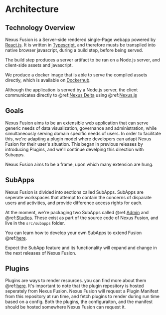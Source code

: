 # Architecture

## Technology Overview

Nexus Fusion is a Server-side rendered single-Page webapp powered by [React.js](https://reactjs.org/). It is written in [Typescript](https://www.typescriptlang.org/), and therefore musts be transpiled into native browser javascript, during a build step, before being served.

The build step produces a server artifact to be ran on a Node.js server, and client-side assets and javascript.

We produce a docker image that is able to serve the compiled assets directly, which is available on [Dockerhub](https://hub.docker.com/repository/docker/bluebrain/nexus-web).

Although the application is served by a Node.js server, the client communicates directly to @ref:[Nexus Delta](../delta/index.md) using @ref:[Nexus.js](../utilities/utilities.md#Nexus.js)

## Goals

Nexus Fusion aims to be an extensible web application that can serve generic needs of data visualization, governance and administration, while simultaneously serving domain specific needs of users. In order to facilitate this, we're adapting a plugin model where developers can adapt Nexus Fusion for their user's situation. This began in previous releases by introducing Plugins, and we'll continue develping this direction with Subapps.

Nexus Fusion aims to be a frame, upon which many extension are hung.

## SubApps

Nexus Fusion is divided into sections called SubApps. SubApps are seperate workspaces that attempt to contain the concerns of disparate users and activities, and provide difference access rights for each.

At the moment, we're packaging two SubApps called @ref:[Admin](admin.md) and @ref:[Studios](studio.md). These exist as part of the source code of Nexus Fusion, and live in the `src/subapps` folder.

You can learn how to develop your own SubApps to extend Fusion @ref:[here](add-your-own-app.md).

Expect the SubApp feature and its functionality will expand and change in the next releases of Nexus Fusion.

## Plugins

Plugins are ways to render resources. you can find more about them @ref:[here](plugins.md). It's important to note that the plugin repository is hosted seperately from Nexus Fusion. Nexus Fusion will request a Plugin Manifest from this repository at run time, and fetch plugins to render during run time based on a config. Both the plugins, the configuraiton, and the manifest should be hosted somewhere Nexus Fusion can request it.
